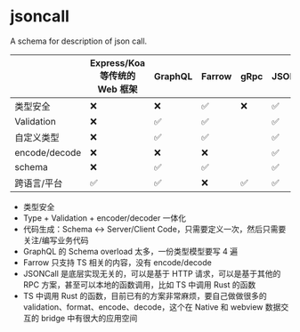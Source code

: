 # jsoncall

A schema for description of json call.

|          |Express/Koa等传统的 Web 框架 |GraphQL|Farrow|gRpc|JSONCall|
|----------|---------------------------|-------|------|----|--------|
| 类型安全   | ❌|❌|✅|❌|✅|
|Validation|❌|✅|✅|  |✅|
|自定义类型|❌|✅|✅| |✅|
|encode/decode|❌|❌|❌| |✅|
|schema|❌|✅|✅| |✅|
|跨语言/平台|✅|✅|❌|✅|✅|

- 类型安全
- Type + Validation + encoder/decoder 一体化
- 代码生成：Schema <-> Server/Client Code，只需要定义一次，然后只需要关注/编写业务代码
- GraphQL 的 Schema overload 太多，一份类型模型要写 4 遍
- Farrow 只支持 TS 相关的内容，没有 encode/decode
- JSONCall 是底层实现无关的，可以是基于 HTTP 请求，可以是基于其他的 RPC 方案，甚至可以本地的函数调用，比如 TS 中调用 Rust 的函数
- TS 中调用 Rust 的函数，目前已有的方案非常麻烦，要自己做做很多的validation、format、encode、decode，这个在 Native 和 webview 数据交互的 bridge 中有很大的应用空间
